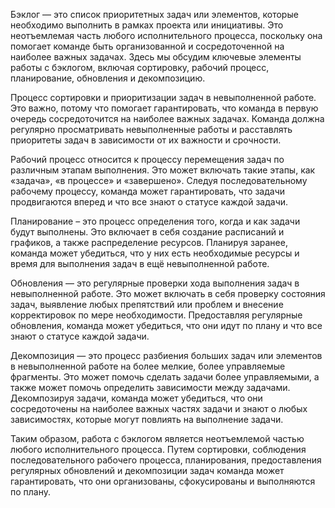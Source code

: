 Бэклог — это список приоритетных задач или элементов, которые необходимо выполнить в рамках проекта или инициативы. Это неотъемлемая часть любого исполнительного процесса, поскольку она помогает команде быть организованной и сосредоточенной на наиболее важных задачах. Здесь мы обсудим ключевые элементы работы с бэклогом, включая сортировку, рабочий процесс, планирование, обновления и декомпозицию.

Процесс сортировки и приоритизации задач в невыполненной работе. Это важно, потому что помогает гарантировать, что команда в первую очередь сосредоточится на наиболее важных задачах. Команда должна регулярно просматривать невыполненные работы и расставлять приоритеты задач в зависимости от их важности и срочности.

Рабочий процесс относится к процессу перемещения задач по различным этапам выполнения. Это может включать такие этапы, как «задача», «в процессе» и «завершено». Следуя последовательному рабочему процессу, команда может гарантировать, что задачи продвигаются вперед и что все знают о статусе каждой задачи.

Планирование – это процесс определения того, когда и как задачи будут выполнены. Это включает в себя создание расписаний и графиков, а также распределение ресурсов. Планируя заранее, команда может убедиться, что у них есть необходимые ресурсы и время для выполнения задач в ещё невыполненной работе.

Обновления — это регулярные проверки хода выполнения задач в невыполненной работе. Это может включать в себя проверку состояния задач, выявление любых препятствий или проблем и внесение корректировок по мере необходимости. Предоставляя регулярные обновления, команда может убедиться, что они идут по плану и что все знают о статусе каждой задачи.

Декомпозиция — это процесс разбиения больших задач или элементов в невыполненной работе на более мелкие, более управляемые фрагменты. Это может помочь сделать задачи более управляемыми, а также может помочь определить зависимости между задачами. Декомпозируя задачи, команда может убедиться, что они сосредоточены на наиболее важных частях задачи и знают о любых зависимостях, которые могут повлиять на выполнение задачи.

Таким образом, работа с бэклогом является неотъемлемой частью любого исполнительного процесса. Путем сортировки, соблюдения последовательного рабочего процесса, планирования, предоставления регулярных обновлений и декомпозиции задач команда может гарантировать, что они организованы, сфокусированы и выполняются по плану.